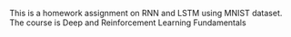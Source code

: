 This is a homework assignment on RNN and LSTM using MNIST dataset. The course is Deep and Reinforcement Learning Fundamentals
